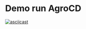 # Demo run AgroCD

[![asciicast](https://asciinema.org/a/584249.svg)](https://asciinema.org/a/584249)